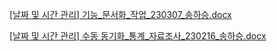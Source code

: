 [[날짜 및 시간 관리] 기능_문서화_작업_230307_송하승.docx](https://github.com/Haseung-Song/-NTP-project/files/14343692/_._._230307_.docx)

[[날짜 및 시간 관리] 수동 동기화_통계_자료조사_230216_송하승.docx](https://github.com/Haseung-Song/-NTP-project/files/14343724/_._._230216_.docx)
